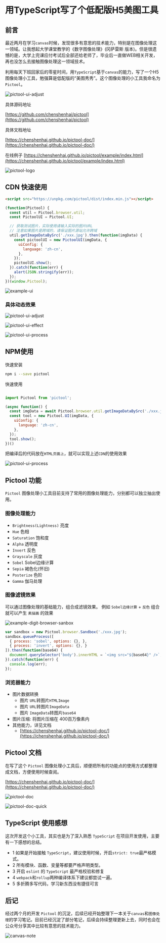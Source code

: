 # 用TypeScript写了个低配版H5美图工具 

## 前言

最近两月在学习`canvas`时候，发现很多有意思的技术能力，特别是在图像处理这一领域。让我想起大学课堂教学的《数字图像处理》(冈萨雷斯 版本)。但是很遗憾的是，大学上完课应付考试后全部还给老师了，毕业后一直做WEB相关开发，再也没怎么去接触图像处理这一领域技术。

利用每天下班回家后的零星时间，用`TypeScript`基于`canvas`的能力，写了一个H5图像处理小工具，勉强算是低配版的“美图秀秀”。这个图像处理的小工具我命名为 `Pictool`。

![pictool-ui-adjust](./image/pictool-01.gif)

具体源码地址 

[https://github.com/chenshenhai/pictool](https://github.com/chenshenhai/pictool)


具体文档地址

[https://chenshenhai.github.io/pictool-doc/](https://chenshenhai.github.io/pictool-doc/)

在线例子
[https://chenshenhai.github.io/pictool/example/index.html](https://chenshenhai.github.io/pictool/example/index.html)



![pictool-logo](./image/pictool-02.png)



## CDN 快速使用

```html
<script src="https://unpkg.com/pictool/dist/index.min.js"></script>
```

```js
(function(Pictool) {
  const util = Pictool.browser.util;
  const PictoolUI = Pictool.UI;

  // 获取测试图片，实际使用请输入实际的图片URL
  // 注意如果图片是跨域的，请保证图片源站允许跨域
  util.getImageDataBySrc('./xxx.jpg').then(function(imgData) {
    const pictoolUI = new PictoolUI(imgData, {
      uiConfig: {
        language: 'zh-cn',
      },
    });
    pictoolUI.show();
  }).catch(function(err) {
    alert(JSON.stringify(err));
  });
})(window.Pictool);
```

![example-ui](./image/pictool-03.jpg)

### 具体动态效果

![pictool-ui-adjust](./image/pictool-04.gif)

![pictool-ui-effect](./image/pictool-05.gif)

![pictool-ui-process](./image/pictool-06.gif)



## NPM使用

快速安装

```sh
npm i --save pictool
```

快速使用

```js

import Pictool from 'pictool';

(async function() {
  const imgData = await Pictool.browser.util.getImageDataBySrc('./xxx.jpg');
  const tool = new Pictool.UI(imgData, {
    uiConfig: {
      language: 'zh-cn',
    },
  });
  tool.show();
})()

```

把编译后的代码放在`HTML页面上`，就可以实现上述`CDN`的使用效果

![pictool-ui-process](./image/pictool-07.gif)

## Pictool 功能

`Pictool` 图像处理小工具目前支持了常用的图像处理能力，分别都可以独立抽出使用。

### 图像处理能力

- `Brightness(Lightness)` 亮度
- `Hue` 色相
- `Saturation` 饱和度 
- `Alpha` 透明度
- `Invert` 反色
- `Grayscale` 灰度
- `Sobel` Sobel边缘计算
- `Sepia` 褐色化(怀旧)
- `Posterize` 色阶
- `Gamma` 伽马处理

### 图像滤镜效果

可以通过图像处理的基础能力，组合成滤镜效果。
例如 `Sobel边缘计算` + `反色` 组合就可以产生 `素描画` 的效果

![example-digit-browser-sanbox](./image/pictool-08.jpg)



```js
var sandbox = new Pictool.browser.Sandbox('./xxx.jpg');
sandbox.queueProcess([
  { process: 'sobel', options: {}, },
  { process: 'invert', options: {}, }
]).then(function(base64) {
  document.querySelector('body').innerHTML = `<img src="${base64}" />`;
}).catch(function(err) {
  console.log(err);
});
```

### 浏览器能力

- 图片数据转换
  - 图片 `URL`转图片`HTMLImage`
  - 图片 `URL`转图片`ImageData`
  - 图片 `ImageData`转图片`base64`
- 图片压缩: 将图片压缩在 400百万像素内
- 其他能力，详见文档
  - [https://chenshenhai.github.io/pictool-doc/](https://chenshenhai.github.io/pictool-doc/)


## Pictool 文档

在写了这个 `Pictool` 图像处理小工具后，顺便把所有的功能点的使用方式都整理成文档，方便使用时候查阅。

[https://chenshenhai.github.io/pictool-doc/](https://chenshenhai.github.io/pictool-doc/)


![pictool-doc](./image/pictool-09.jpg)

![pictool-doc-quick](./image/pictool-10.jpg)


## TypeScript 使用感想

这次开发这个小工具，其实也是为了深入熟悉 `TypeScript` 在项目开发使用，主要有一下感想的总结。

- 1 如果是开始接触 `TypeScript`，建议使用时候，开启`strict: true`最严格模式。
- 2 所有模块、函数、变量等都要严格声明类型。
- 3 开启 `eslint` 的 `TypeScript` 最严格校验和修复
- 4 `webpack`和`rollup`两种编译体系下建议都尝试一遍。
- 5 多折腾多写代码，学习新东西没有捷径可言



## 后记

经过两个月的开发 `Pictool` 的沉淀，后续已经开始整理下一本关于`canvas`和`图像处理`的学习笔记。目前已经沉淀了部分笔记，后续会持续整理更新上去，同时也会在公众号分享其中比较有意思的技术能力。

![canvas-note](./image/pictool-11.jpg)


